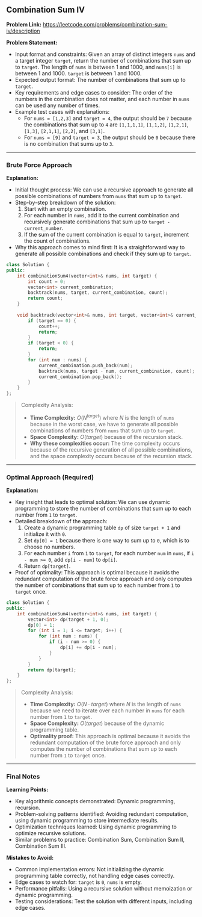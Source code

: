 ## Combination Sum IV
**Problem Link:** https://leetcode.com/problems/combination-sum-iv/description

**Problem Statement:**
- Input format and constraints: Given an array of distinct integers `nums` and a target integer `target`, return the number of combinations that sum up to `target`. The length of `nums` is between 1 and 1000, and `nums[i]` is between 1 and 1000. `target` is between 1 and 1000.
- Expected output format: The number of combinations that sum up to `target`.
- Key requirements and edge cases to consider: The order of the numbers in the combination does not matter, and each number in `nums` can be used any number of times.
- Example test cases with explanations: 
  - For `nums = [1,2,3]` and `target = 4`, the output should be `7` because the combinations that sum up to `4` are `[1,1,1,1]`, `[1,1,2]`, `[1,2,1]`, `[1,3]`, `[2,1,1]`, `[2,2]`, and `[3,1]`.
  - For `nums = [9]` and `target = 3`, the output should be `0` because there is no combination that sums up to `3`.

---

### Brute Force Approach

**Explanation:**
- Initial thought process: We can use a recursive approach to generate all possible combinations of numbers from `nums` that sum up to `target`.
- Step-by-step breakdown of the solution: 
  1. Start with an empty combination.
  2. For each number in `nums`, add it to the current combination and recursively generate combinations that sum up to `target - current_number`.
  3. If the sum of the current combination is equal to `target`, increment the count of combinations.
- Why this approach comes to mind first: It is a straightforward way to generate all possible combinations and check if they sum up to `target`.

```cpp
class Solution {
public:
    int combinationSum4(vector<int>& nums, int target) {
        int count = 0;
        vector<int> current_combination;
        backtrack(nums, target, current_combination, count);
        return count;
    }
    
    void backtrack(vector<int>& nums, int target, vector<int>& current_combination, int& count) {
        if (target == 0) {
            count++;
            return;
        }
        if (target < 0) {
            return;
        }
        for (int num : nums) {
            current_combination.push_back(num);
            backtrack(nums, target - num, current_combination, count);
            current_combination.pop_back();
        }
    }
};
```

> Complexity Analysis:
> - **Time Complexity:** $O(N^{target})$ where $N$ is the length of `nums` because in the worst case, we have to generate all possible combinations of numbers from `nums` that sum up to `target`.
> - **Space Complexity:** $O(target)$ because of the recursion stack.
> - **Why these complexities occur:** The time complexity occurs because of the recursive generation of all possible combinations, and the space complexity occurs because of the recursion stack.

---

### Optimal Approach (Required)

**Explanation:**
- Key insight that leads to optimal solution: We can use dynamic programming to store the number of combinations that sum up to each number from `1` to `target`.
- Detailed breakdown of the approach: 
  1. Create a dynamic programming table `dp` of size `target + 1` and initialize it with `0`.
  2. Set `dp[0] = 1` because there is one way to sum up to `0`, which is to choose no numbers.
  3. For each number `i` from `1` to `target`, for each number `num` in `nums`, if `i - num >= 0`, add `dp[i - num]` to `dp[i]`.
  4. Return `dp[target]`.
- Proof of optimality: This approach is optimal because it avoids the redundant computation of the brute force approach and only computes the number of combinations that sum up to each number from `1` to `target` once.

```cpp
class Solution {
public:
    int combinationSum4(vector<int>& nums, int target) {
        vector<int> dp(target + 1, 0);
        dp[0] = 1;
        for (int i = 1; i <= target; i++) {
            for (int num : nums) {
                if (i - num >= 0) {
                    dp[i] += dp[i - num];
                }
            }
        }
        return dp[target];
    }
};
```

> Complexity Analysis:
> - **Time Complexity:** $O(N \cdot target)$ where $N$ is the length of `nums` because we need to iterate over each number in `nums` for each number from `1` to `target`.
> - **Space Complexity:** $O(target)$ because of the dynamic programming table.
> - **Optimality proof:** This approach is optimal because it avoids the redundant computation of the brute force approach and only computes the number of combinations that sum up to each number from `1` to `target` once.

---

### Final Notes

**Learning Points:**
- Key algorithmic concepts demonstrated: Dynamic programming, recursion.
- Problem-solving patterns identified: Avoiding redundant computation, using dynamic programming to store intermediate results.
- Optimization techniques learned: Using dynamic programming to optimize recursive solutions.
- Similar problems to practice: Combination Sum, Combination Sum II, Combination Sum III.

**Mistakes to Avoid:**
- Common implementation errors: Not initializing the dynamic programming table correctly, not handling edge cases correctly.
- Edge cases to watch for: `target` is `0`, `nums` is empty.
- Performance pitfalls: Using a recursive solution without memoization or dynamic programming.
- Testing considerations: Test the solution with different inputs, including edge cases.